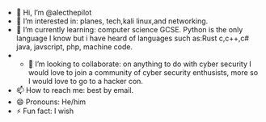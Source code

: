 - 👋 Hi, I’m @alecthepilot
- 👀 I’m interested in: planes, tech,kali linux,and networking. 
- 🌱 I’m currently learning:  computer science GCSE. Python is the only language I know but i have heard of languages such as:Rust c,c++,c# java, javscript, php, machine code.
- - 💞️ I’m looking to collaborate: on anything to do with cyber security I would love to join a community of cyber security enthusists, more so I would love to go to a hacker con. 
- 📫 How to reach me: best by email.
- 😄 Pronouns: He/him
- ⚡ Fun fact: I wish

<!---
alecthepilot/alecthepilot is a ✨ special ✨ repository because its `README.md` (this file) appears on your GitHub profile.
You can click the Preview link to take a look at your changes.
--->
